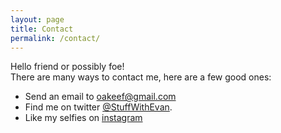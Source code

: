 ```yaml
---
layout: page
title: Contact
permalink: /contact/
---
```


Hello friend or possibly foe!  
There are many ways to contact me, here are a few good ones:

- Send an email to [oakeef@gmail.com](mailto:oakeef@gmail.com)
- Find me on twitter [@StuffWithEvan](http://twitter.com/stuffwithevan).
- Like my selfies on [instagram](http://www.instagram.com/stuffwithevan/)
